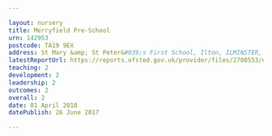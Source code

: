```yaml
---

layout: nursery
title: Merryfield Pre-School
urn: 142953
postcode: TA19 9EX
address: St Mary &amp; St Peter&#039;s First School, Ilton, ILMINSTER, Somerset, TA19 9EX
latestReportUrl: https://reports.ofsted.gov.uk/provider/files/2708553/urn/142953.pdf
teaching: 2
development: 2
leadership: 2
outcomes: 2
overall: 2
date: 01 April 2018 
datePublish: 26 June 2017

---
```

